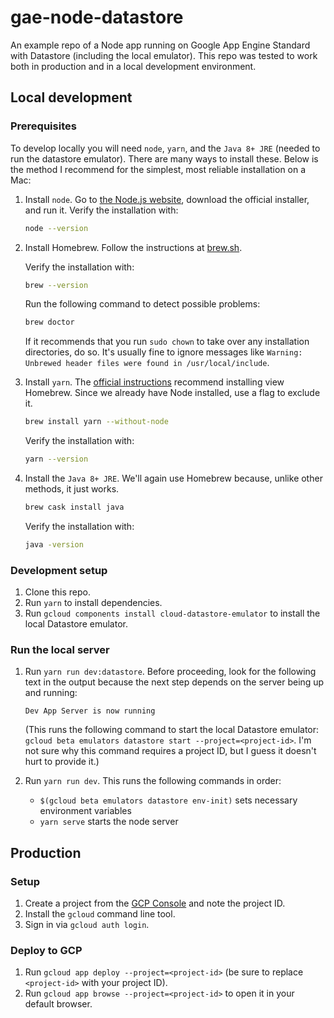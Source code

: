 # gae-node-datastore

An example repo of a Node app running on Google App Engine Standard with
Datastore (including the local emulator). This repo was tested to work both in
production and in a local development environment.

## Local development

### Prerequisites

To develop locally you will need `node`, `yarn`, and the `Java 8+ JRE` (needed
to run the datastore emulator). There are many ways to install these. Below is
the method I recommend for the simplest, most reliable installation on a Mac:

1. Install `node`. Go to [the Node.js website][node-download], download the
   official installer, and run it. Verify the installation with:
   
   ```sh
   node --version
   ```

2. Install Homebrew. Follow the instructions at [brew.sh](https://brew.sh/).
   
   Verify the installation with:
   
   ```sh
   brew --version
   ```
   
   Run the following command to detect possible problems:
   
   ```sh
   brew doctor
   ```
   
   If it recommends that you run `sudo chown` to take over any installation
   directories, do so. It's usually fine to ignore messages like `Warning:
   Unbrewed header files were found in /usr/local/include`.
   
3. Install `yarn`. The [official instructions][yarn-install] recommend
   installing view Homebrew. Since we already have Node installed, use a flag to
   exclude it.

   ```sh
   brew install yarn --without-node
   ```
   
   Verify the installation with:
   
   ```sh
   yarn --version
   ```
   
3. Install the `Java 8+ JRE`. We'll again use Homebrew because, unlike other
   methods, it just works.
   
   ```sh
   brew cask install java
   ```
   
   Verify the installation with:
   
   ```sh
   java -version
   ```

### Development setup

1. Clone this repo.
2. Run `yarn` to install dependencies.
3. Run `gcloud components install cloud-datastore-emulator` to install the local
   Datastore emulator.

### Run the local server

1. Run `yarn run dev:datastore`. Before proceeding, look for the following text
   in the output because the next step depends on the server being up and
   running:
   ```text
   Dev App Server is now running
   ```
   (This runs the following command to start the local Datastore emulator:
   `gcloud beta emulators datastore start --project=<project-id>`. I'm not sure
   why this command requires a project ID, but I guess it doesn't hurt to
   provide it.)
   
2. Run `yarn run dev`. This runs the following commands in order:
   - `$(gcloud beta emulators datastore env-init)` sets necessary environment
     variables
   - `yarn serve` starts the node server


## Production

### Setup

1. Create a project from the [GCP Console][gcp-console] and note the project ID.
2. Install the `gcloud` command line tool.
3. Sign in via `gcloud auth login`.

### Deploy to GCP

1. Run `gcloud app deploy --project=<project-id>` (be sure to replace
   `<project-id>` with your project ID).
2. Run `gcloud app browse --project=<project-id>` to open it in your
   default browser.

[gcp-console]: http://console.cloud.google.com/
[node-download]: https://nodejs.org/en/download/
[yarn-install]: https://yarnpkg.com/lang/en/docs/install/
